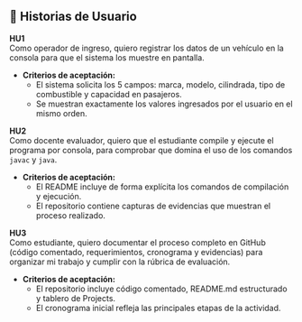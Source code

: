 ## 📖 Historias de Usuario

**HU1**  
Como operador de ingreso, quiero registrar los datos de un vehículo en la consola para que el sistema los muestre en pantalla.  
- **Criterios de aceptación:**  
  - El sistema solicita los 5 campos: marca, modelo, cilindrada, tipo de combustible y capacidad en pasajeros.  
  - Se muestran exactamente los valores ingresados por el usuario en el mismo orden.  

**HU2**  
Como docente evaluador, quiero que el estudiante compile y ejecute el programa por consola, para comprobar que domina el uso de los comandos `javac` y `java`.  
- **Criterios de aceptación:**  
  - El README incluye de forma explícita los comandos de compilación y ejecución.  
  - El repositorio contiene capturas de evidencias que muestran el proceso realizado.  

**HU3**  
Como estudiante, quiero documentar el proceso completo en GitHub (código comentado, requerimientos, cronograma y evidencias) para organizar mi trabajo y cumplir con la rúbrica de evaluación.  
- **Criterios de aceptación:**  
  - El repositorio incluye código comentado, README.md estructurado y tablero de Projects.  
  - El cronograma inicial refleja las principales etapas de la actividad.  

